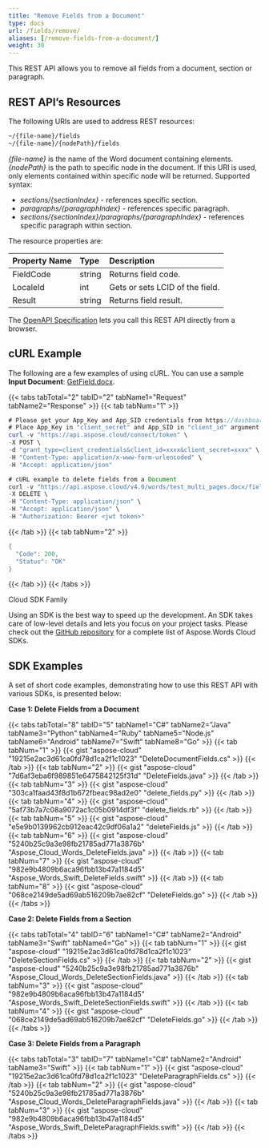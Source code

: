 ```yaml
---
title: "Remove Fields from a Document"
type: docs
url: /fields/remove/
aliases: [/remove-fields-from-a-document/]
weight: 30
---
```


This REST API allows you to remove all fields from a document, section or paragraph.  

## REST API’s Resources

The following URIs are used to address REST resources:

```HTML
~/{file-name}/fields
~/{file-name}/{nodePath}/fields
```

*{file-name}* is the name of the Word document containing elements.
*{nodePath}* is the path to specific node in the document. If this URI is used, only elements contained within specific node will be returned. Supported syntax:

- *sections/{sectionIndex}* - references specific section.
- *paragraphs/{paragraphIndex}* - references specific paragraph.
- *sections/{sectionIndex}/paragraphs/{paragraphIndex}* - references specific paragraph within section.

The resource properties are:

|Property Name|Type|Description|
| :- | :- | :- |
|FieldCode|string|Returns field code.|
|LocaleId|int|Gets or sets LCID of the field.|
|Result|string|Returns field result.|

The [OpenAPI Specification](https://apireference.aspose.cloud/words/#/Fields/DeleteFields) lets you call this REST API directly from a browser.

## cURL Example

The following are a few examples of using cURL. You can use a sample **Input Document**: [GetField.docx](attachments/885406/1180126.docx).

{{< tabs tabTotal="2" tabID="2" tabName1="Request" tabName2="Response" >}}
{{< tab tabNum="1" >}}

```JAVA
# Please get your App_Key and App_SID credentials from https://dashboard.aspose.cloud/#/apps.
# Place App_Key in "client_secret" and App_SID in "client_id" argument.
curl -v "https://api.aspose.cloud/connect/token" \
-X POST \
-d "grant_type=client_credentials&client_id=xxxx&client_secret=xxxx" \
-H "Content-Type: application/x-www-form-urlencoded" \
-H "Accept: application/json"

# cURL example to delete fields from a Document
curl -v "https://api.aspose.cloud/v4.0/words/test_multi_pages.docx/fields" \
-X DELETE \
-H "Content-Type: application/json" \
-H "Accept: application/json" \
-H "Authorization: Bearer <jwt token>"
```

{{< /tab >}}
{{< tab tabNum="2" >}}

```JAVA
{
  "Code": 200,
  "Status": "OK"
}
```

{{< /tab >}}
{{< /tabs >}}

Cloud SDK Family

Using an SDK is the best way to speed up the development. An SDK takes care of low-level details and lets you focus on your project tasks. Please check out the [GitHub repository](https://github.com/aspose-words-cloud) for a complete list of Aspose.Words Cloud SDKs.

## SDK Examples

A set of short code examples, demonstrating how to use this REST API with various SDKs, is presented below:

**Case 1: Delete Fields from a Document**

{{< tabs tabTotal="8" tabID="5" tabName1="C#" tabName2="Java" tabName3="Python" tabName4="Ruby" tabName5="Node.js" tabName6="Android" tabName7="Swift" tabName8="Go" >}}
{{< tab tabNum="1" >}}
{{< gist "aspose-cloud" "19215e2ac3d61ca0fd78d1ca2f1c1023" "DeleteDocumentFields.cs" >}}
{{< /tab >}}
{{< tab tabNum="2" >}}
{{< gist "aspose-cloud" "7d6af3eba6f989851e6475842125f31d" "DeleteFields.java" >}}
{{< /tab >}}
{{< tab tabNum="3" >}}
{{< gist "aspose-cloud" "303ca1faad43f8d1b672fbeac98ad2e0" "delete_fields.py" >}}
{{< /tab >}}
{{< tab tabNum="4" >}}
{{< gist "aspose-cloud" "5af73b7a7c08a9072ac1c05b0914df3f" "delete_fields.rb" >}}
{{< /tab >}}
{{< tab tabNum="5" >}}
{{< gist "aspose-cloud" "e5e9b0139962cb912eac42c9df06a1a2" "deleteFields.js" >}}
{{< /tab >}}
{{< tab tabNum="6" >}}
{{< gist "aspose-cloud" "5240b25c9a3e98fb21785ad771a3876b" "Aspose_Cloud_Words_DeleteFields.java" >}}
{{< /tab >}}
{{< tab tabNum="7" >}}
{{< gist "aspose-cloud" "982e9b4809b6aca96fbb13b47a1184d5" "Aspose_Words_Swift_DeleteFields.swift" >}}
{{< /tab >}}
{{< tab tabNum="8" >}}
{{< gist "aspose-cloud" "068ce2149de5ad69ab516209b7ae82cf" "DeleteFields.go" >}}
{{< /tab >}}
{{< /tabs >}}

**Case 2: Delete Fields from a Section**

{{< tabs tabTotal="4" tabID="6" tabName1="C#" tabName2="Android" tabName3="Swift" tabName4="Go" >}}
{{< tab tabNum="1" >}}
{{< gist "aspose-cloud" "19215e2ac3d61ca0fd78d1ca2f1c1023" "DeleteSectionFields.cs" >}}
{{< /tab >}}
{{< tab tabNum="2" >}}
{{< gist "aspose-cloud" "5240b25c9a3e98fb21785ad771a3876b" "Aspose_Cloud_Words_DeleteSectionFields.java" >}}
{{< /tab >}}
{{< tab tabNum="3" >}}
{{< gist "aspose-cloud" "982e9b4809b6aca96fbb13b47a1184d5" "Aspose_Words_Swift_DeleteSectionFields.swift" >}}
{{< /tab >}}
{{< tab tabNum="4" >}}
{{< gist "aspose-cloud" "068ce2149de5ad69ab516209b7ae82cf" "DeleteFields.go" >}}
{{< /tab >}}
{{< /tabs >}}

**Case 3: Delete Fields from a Paragraph**

{{< tabs tabTotal="3" tabID="7" tabName1="C#" tabName2="Android" tabName3="Swift" >}}
{{< tab tabNum="1" >}}
{{< gist "aspose-cloud" "19215e2ac3d61ca0fd78d1ca2f1c1023" "DeleteParagraphFields.cs" >}}
{{< /tab >}}
{{< tab tabNum="2" >}}
{{< gist "aspose-cloud" "5240b25c9a3e98fb21785ad771a3876b" "Aspose_Cloud_Words_DeleteParagraphFields.java" >}}
{{< /tab >}}
{{< tab tabNum="3" >}}
{{< gist "aspose-cloud" "982e9b4809b6aca96fbb13b47a1184d5" "Aspose_Words_Swift_DeleteParagraphFields.swift" >}}
{{< /tab >}}
{{< /tabs >}}
